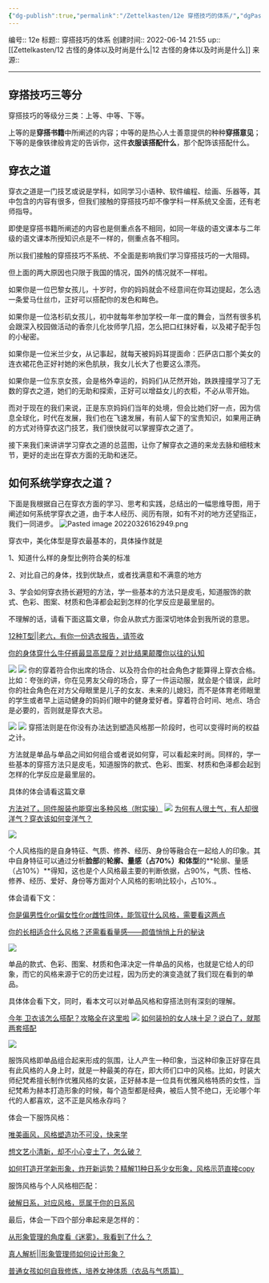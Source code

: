 ```yaml
---
{"dg-publish":true,"permalink":"/Zettelkasten/12e 穿搭技巧的体系/","dgPassFrontmatter":true}
---
```


编号:: 12e
标题:: 穿搭技巧的体系
创建时间:: 2022-06-14 21:55
up:: [[Zettelkasten/12 古怪的身体以及时尚是什么\|12 古怪的身体以及时尚是什么]]
来源:: 

---

## 穿搭技巧三等分

穿搭技巧的等级分三类：上等、中等、下等。

上等的是**穿搭书籍**中所阐述的内容；中等的是热心人士善意提供的种种**穿搭意见**；下等的是像铁律般肯定的告诉你，这件**衣服该搭配什么**，那个配饰该搭配什么。

## 穿衣之道

穿衣之道是一门技艺或说是学科，如同学习小语种、软件编程、绘画、乐器等，其中包含的内容有很多，但我们接触的穿搭技巧却不像学科一样系统又全面，还有老师指导。

即使是穿搭书籍所阐述的内容也是侧重点各不相同，如同一年级的语文课本与二年级的语文课本所授知识点是不一样的，侧重点各不相同。

所以我们接触的穿搭技巧不系统、不全面是影响我们学习穿搭技巧的一大阻碍。

但上面的两大原因也只限于我国的情况，国外的情况就不一样啦。

如果你是一位巴黎女孩儿，十岁时，你的妈妈就会不经意间在你耳边提起，怎么选一条爱马仕丝巾，正好可以搭配你的发色和眸色。

如果你是一位洛杉矶女孩儿，初中就每年参加学校一年一度的舞会，当然有很多机会跟深入校园做活动的香奈儿化妆师学几招，怎么把口红抹好看，以及裙子配手包的小秘密。

如果你是一位米兰少女，从记事起，就每天被妈妈耳提面命：匹萨店口那个美女的连衣裙花色正好衬她的米色肌肤，我女儿长大了也要这么漂亮。

如果你是一位东京女孩，会是格外幸运的，妈妈们从茫然开始，跌跌撞撞学习了无数的穿衣之道，她们的无助和探索，正好可以增益女儿的衣柜，不必从零开始。

而对于现在的我们来说，正是东京妈妈们当年的处境，但会比她们好一点，因为信息全球化，时代在发展，我们也在飞速发展，有前人留下的宝贵知识，如果用正确的方式对待穿衣这门技艺，我们很快就可以掌握穿衣之道了。

接下来我们来讲讲学习穿衣之道的总蓝图，让你了解穿衣之道的来龙去脉和细枝末节，更好的走出在穿衣方面的无助和迷茫。

## 如何系统学穿衣之道？

下面是我根据自己在穿衣方面的学习、思考和实践，总结出的一幅思维导图，用于阐述如何系统学穿衣之道，由于本人经历、阅历有限，如有不对的地方还望指正，我们一同进步。
![Pasted image 20220326162949.png](/img/user/attachment/Pasted%20image%2020220326162949.png)

穿衣中，美化体型是穿衣最基本的，具体操作就是

1、知道什么样的身型比例符合美的标准

2、对比自己的身体，找到优缺点，或者找满意和不满意的地方

3、学会如何穿衣扬长避短的方法，学一些基本的方法只是皮毛，知道服饰的款式、色彩、图案、材质和色泽都会起到怎样的化学反应是最里层的。

不理解的话，请看下面这篇文章，你会从款式方面深切地体会到我所说的意思。

[12种T型||老六，有你一份选衣报告，请签收](http://mp.weixin.qq.com/s?__biz=MzI0NDUxMTA0Ng==&mid=2247483921&idx=1&sn=97db83ef3a0e1d1e38267a0315c44e3d&chksm=e95dfa38de2a732e659563000bde646eff8fd3eed37d9eb02261d96876e523df1f947de3661f&scene=21#wechat_redirect)

[你的身体穿什么牛仔裤最显高显瘦？对比结果颠覆你以往的认知](http://mp.weixin.qq.com/s?__biz=MzI0NDUxMTA0Ng==&mid=2247484506&idx=1&sn=587a9fe4e6335258c3ef1a70dd9eb401&chksm=e95dfc73de2a7565827f57801b01faaa49253c00b7d3f80bfae930782d1bc2353a9b64d7d742&scene=21#wechat_redirect)

![](https://secure2.wostatic.cn/static/ie3fVsLtMACTBBimxzzCF3/5593200-55dbcb5b33e81845.png)
![](https://secure2.wostatic.cn/static/ie3fVsLtMACTBBimxzzCF3/5593200-55dbcb5b33e81845.png?auth_key=1648283483-kcWB29V1Hb9eoHkLAo78NB-0-d225fac1bef098d7248ea33ec672efeb)
你的穿着符合你出席的场合、以及符合你的社会角色才能算得上穿衣合格。比如：夸张的讲，你在见男友父母的场合，穿了一件运动服，就会是个错误，此时你的社会角色在对方父母眼里是儿子的女友、未来的儿媳妇，而不是体育老师眼里的学生或者早上运动健身的妈妈们眼中的健身爱好者。穿着符合时间、地点、场合是必要的，否则就是穿衣大忌。

![](https://secure2.wostatic.cn/static/n4QL4vtphjYmgLC9Mheahs/5593200-60c4be1a1fc24fe8.png)
![](https://secure2.wostatic.cn/static/n4QL4vtphjYmgLC9Mheahs/5593200-60c4be1a1fc24fe8.png?auth_key=1648283509-ef5mxvmctqkgJAptM3yuru-0-6ae118974a233ef8cd7030d53dc73a58)
穿搭法则是在你没有办法达到塑造风格那一阶段时，也可以变得时尚的权益之计。

方法就是单品与单品之间如何组合或者说如何穿，可以看起来时尚。同样的，学一些基本的穿搭方法只是皮毛，知道服饰的款式、色彩、图案、材质和色泽都会起到怎样的化学反应是最里层的。

具体的体会请看这篇文章

[方法对了，同件服装也能穿出多种风格（附实操）](http://mp.weixin.qq.com/s?__biz=MzI0NDUxMTA0Ng==&mid=2247484171&idx=1&sn=750deab5ab9ac8e821a026249323b315&chksm=e95dfb22de2a7234b16b2ffa5b75f9109b94cb7784ef64e7c7bbce847c6ddb0c098ca20b87f2&scene=21#wechat_redirect)
![](https://secure2.wostatic.cn/static/dhLRHAY1ZmfA5tPgEqV7D9/5593200-230b51f1856dcfce.png?auth_key=1648283521-tZpPuV8cYTW4jdENUJfA3P-0-4b693a662f1815a6bf6075c187dedc17)
[为何有人很土气，有人却很洋气？穿衣该如何变洋气？](http://mp.weixin.qq.com/s?__biz=MzI0NDUxMTA0Ng==&mid=2247484332&idx=1&sn=93ed68b21bdd1a9871bab842c52070a6&chksm=e95dfb85de2a729306f207bb24d47bfe1b44527100a01c63d15da3bc86263c2c050b9433cfb5&scene=21#wechat_redirect)

![](https://secure2.wostatic.cn/static/dhLRHAY1ZmfA5tPgEqV7D9/5593200-230b51f1856dcfce.png)

个人风格指的是自身特征、气质、修养、经历、身份等融合在一起给人的印象。其中自身特征可以通过分析**脸部**的**轮廓、量感（占70%）**和**体型**的**轮廓、量感（占10%）**得知，这也是个人风格最主要的判断依据，占90%，气质、性格、修养、经历、爱好、身份等方面对个人风格的影响比较小，占10%.。

体会请看下文：

[你是偏男性化or偏女性化or雌性同体，能驾驭什么风格，需要看这两点](http://mp.weixin.qq.com/s?__biz=MzI0NDUxMTA0Ng==&mid=2247484378&idx=1&sn=a1e2e85b8ecaae6c6b12d53453099740&chksm=e95dfbf3de2a72e5b7e5225be309952a2afb969593b0b4a9b5d11b5d09cd7a87034d3abf6a5d&scene=21#wechat_redirect)

[你的长相适合什么风格？还需看看量感——颜值悄悄上升的秘诀](http://mp.weixin.qq.com/s?__biz=MzI0NDUxMTA0Ng==&mid=2247484418&idx=1&sn=30737f76b0a9f4b1d3ae374609569084&chksm=e95dfc2bde2a753ddcd07914fae5ca161dea750d4987f276ffcaefd859281c7578bf577bbc8c&scene=21#wechat_redirect)

![](https://secure2.wostatic.cn/static/9s6WD6UjugWpkbnfACiKsW/5593200-de3dc4e6ba26080b.png)

单品的款式、色彩、图案、材质和色泽决定一件单品的风格，也就是它给人的印象，而它的风格来源于它的历史过程，因为历史的演变造就了我们现在看到的单品。

具体体会看下文，同时，看本文可以对单品风格和穿搭法则有深刻的理解。

[今年 卫衣该怎么搭配？攻略全在这里啦](http://mp.weixin.qq.com/s?__biz=MzI0NDUxMTA0Ng==&mid=2247484526&idx=1&sn=4d78b17fa506665502cd91946a0427a9&chksm=e95dfc47de2a7551da273ab85fdef8f403bcd9f65e75568a428dc25ef6c71b2d98bb08b4b672&scene=21#wechat_redirect)
![](https://secure2.wostatic.cn/static/vA9fbUFNsH4beNG4yePhvL/5593200-fab47a1c27eb91c2.png?auth_key=1648283533-pS5fE3kvrHSgcPWzG5nfwS-0-8ffdc3affb23c9cfacc059ba76df2650)
[如何装扮的女人味十足？说白了，就那两套搭配](http://mp.weixin.qq.com/s?__biz=MzI0NDUxMTA0Ng==&mid=2247484181&idx=1&sn=ba83cc0876b47cdaee4b1d0e1cf17d0b&chksm=e95dfb3cde2a722a4ccfe6eb00d95767fb1a9a74dc61a20dd48feb411dfa29bea9b7cd4337af&scene=21#wechat_redirect)

![](https://secure2.wostatic.cn/static/vA9fbUFNsH4beNG4yePhvL/5593200-fab47a1c27eb91c2.png)

服饰风格即单品组合起来形成的氛围，让人产生一种印象，当这种印象正好穿在具有此风格的人身上时，就是一种最美的存在，即大师们口中的风格。比如，时装大师纪梵希擅长制作优雅风格的女装，正好赫本是一位具有优雅风格特质的女性，当纪梵希为赫本打造形象的时候，每个造型都是经典，被后人赞不绝口，无论哪个年代的人都喜欢，这不正是风格永存吗？

体会一下服饰风格：

[唯美画风，风格塑造功不可没，快来学](http://mp.weixin.qq.com/s?__biz=MzI0NDUxMTA0Ng==&mid=2247483872&idx=1&sn=c1cf673fa42449ab4c8a0f65a9ee4404&chksm=e95df9c9de2a70df331987e0cd995cb0aea53e004f9ce0fd45da520e5119cf12a185621fcf37&scene=21#wechat_redirect)

[想文艺小清新，却不小心变土了，怎么破？](http://mp.weixin.qq.com/s?__biz=MzI0NDUxMTA0Ng==&mid=2247484162&idx=1&sn=a837d1ab38f5df7feaadb1fcfd406e0f&chksm=e95dfb2bde2a723d6a674573fc450ff76bd5cddab5c81b5de4af4a14186868c1e9b30ab14104&scene=21#wechat_redirect)

[如何打造开学新形象，炸开新运势？精解11种日系少女形象，风格示范直接copy](http://mp.weixin.qq.com/s?__biz=MzI0NDUxMTA0Ng==&mid=2247484465&idx=1&sn=c37e92fa5fe340b78e3529029e6686a9&chksm=e95dfc18de2a750ef34d94ce457193d9c3761fd6ce94e2b1442ef1d2a5424ba794547af78ad3&scene=21#wechat_redirect)

服饰风格与个人风格相匹配：

[破解日系，对应风格，觅属于你的日系风](http://mp.weixin.qq.com/s?__biz=MzI0NDUxMTA0Ng==&mid=2247484015&idx=1&sn=09a4765b9ebd78b9721ae5e03cf84f7b&chksm=e95dfa46de2a735022c031f8850d860e914da3032f81f3886e48c984b197329f7ffaf57c76cf&scene=21#wechat_redirect)

最后，体会一下四个部分串起来是怎样的：

[从形象管理的角度看《迷雾》，我看到了什么？](http://mp.weixin.qq.com/s?__biz=MzI0NDUxMTA0Ng==&mid=2247483951&idx=1&sn=791d7687a32993143237b9c1039a04ae&chksm=e95dfa06de2a73105e3330ed222cd2f52a7b6505b0f58351f7082707e57e9993720b87282e1b&scene=21#wechat_redirect)

[真人解析||形象管理师如何设计形象？](http://mp.weixin.qq.com/s?__biz=MzI0NDUxMTA0Ng==&mid=2247483824&idx=1&sn=b530d9f1c29b654e60536d9092a6f7d8&chksm=e95df999de2a708fad0649e0b004efdd8d099fa4a94221ae58900cddf92a71b8f1e0d82c67ca&scene=21#wechat_redirect)

[普通女孩如何自我修炼，培养女神体质（衣品与气质篇）](http://mp.weixin.qq.com/s?__biz=MzI0NDUxMTA0Ng==&mid=2247484175&idx=1&sn=29d42a0a90c9173bb71ecdf37bff9e0a&chksm=e95dfb26de2a7230a08c0020de8b2d2f32c2b8f5a5a6430d1419ce6a8a1eea9d3d373b28cf2f&scene=21#wechat_redirect)

